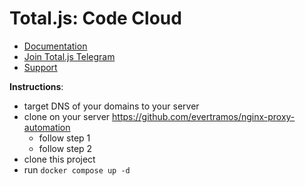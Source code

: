 # Total.js: Code Cloud

- [Documentation](https://docs.totaljs.com)
- [Join Total.js Telegram](https://t.me/totaljs)
- [Support](https://www.totaljs.com/support/)

__Instructions__:

- target DNS of your domains to your server
- clone on your server https://github.com/evertramos/nginx-proxy-automation
	- follow step 1
	- follow step 2
- clone this project
- run `docker compose up -d`